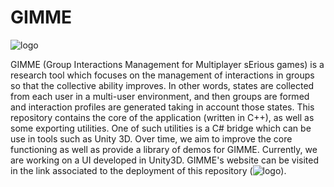 # GIMME

![logo](Images/GIMMELogo.png)

GIMME (Group Interactions Management for Multiplayer sErious games) is a research tool which focuses on the management of 
interactions in groups so that the collective ability improves. In other words, states are collected from each user in a multi-user environment, and then groups are formed and interaction profiles are generated taking in account those states.
This repository contains the core of the application (written in C++), as well as some exporting utilities. One of such utilities is a C# bridge which can be use in tools such as Unity 3D.
Over time, we aim to improve the core functioning as well as provide a library of demos for GIMME. Currently, we are working on a UI developed in Unity3D.
GIMME's website can be visited in the link associated to the deployment of this repository (![logo](Images/logo.png)).
